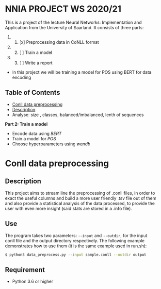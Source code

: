 # NNIA PROJECT WS 2020/21

This is a project of the lecture Neural Networks: Implementation and Application from the University of Saarland. It consists of three parts: 
1. 1. [x] Preprocessing data in CoNLL format 
2. 2. [ ] Train a model 
3. 3. [ ] Write a report

* In this project we will be training a model for POS using BERT for data encoding 
 
## Table of Contents
- [Conll data preprocessing](https://github.com/Hudaka/NN_project/blob/main/README.md#conll-data-preprocessing)
 - [Description](https://github.com/Hudaka/NN_project/blob/main/README.md#description)
- Analyse: size , classes, balanced/imbalanced, lenth of sequences

**Part 2: Train a model**
-  Encode data using *BERT*
-  Train a model for *POS*
- Choose hyperparameters using *wandb*





Conll data preprocessing
========================

Description
-----------

This project aims to stream line the preprocessing of .conll files, in order to exact the useful columns and build a more user friendly .tsv file out of them and also provide a statistical analysis of the data processed, to provide the user with even more insight (said stats are stored in a .info file).

Use
---

The program takes two parameters: `--input` and `--outdir`, for the input conll file and the output directory respectively. The following example demonstrates how to use them (it is the same example used in run.sh):

```sh
$ python3 data_preprocess.py --input sample.conll --outdir output
```

Requirement
-----------
- Python 3.6 or higher
